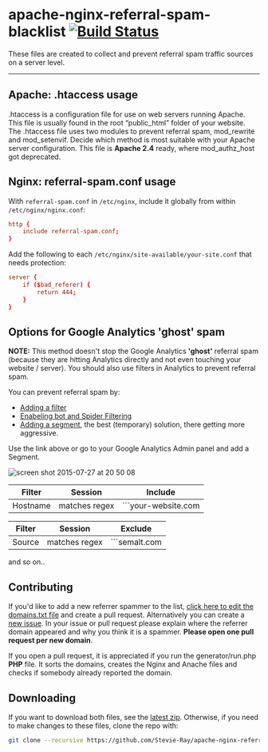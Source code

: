 apache-nginx-referral-spam-blacklist [![Build Status](https://travis-ci.org/Stevie-Ray/apache-nginx-referral-spam-blacklist.svg)](https://travis-ci.org/Stevie-Ray/apache-nginx-referral-spam-blacklist)
====================================

These files are created to collect and prevent referral spam traffic sources on a server level. 

- - - -

## Apache: .htaccess usage
.htaccess is a configuration file for use on web servers running Apache. This file is usually found in the root “public_html” folder of your website. The .htaccess file uses two modules to prevent referral spam, mod_rewrite and mod_setenvif. Decide which method is most suitable with your Apache server configuration. This file is **Apache 2.4** ready, where mod_authz_host got deprecated.


## Nginx: referral-spam.conf usage

With `referral-spam.conf` in `/etc/nginx`, include it globally from within `/etc/nginx/nginx.conf`:

```conf
http {
	include referral-spam.conf;
}
```

Add the following to each `/etc/nginx/site-available/your-site.conf` that needs protection:

```conf
server {
	if ($bad_referer) {
		return 444;
	}
}
```


## Options for Google Analytics 'ghost' spam
**NOTE:**
This method doesn't stop the Google Analytics **'ghost'** referral spam (because they are hitting Analytics directly and not even touching your website / server). You should also use filters in Analytics to prevent referral spam. 

You can prevent referral spam by:

  * [Adding a filter](https://support.google.com/analytics/answer/1033162)
  * [Enabeling bot and Spider Filtering](https://plus.google.com/+GoogleAnalytics/posts/2tJ79CkfnZk) 
  * [Adding a segment](https://www.google.com/analytics/gallery/#posts/search/%3F_.term%3Dspam%26_.start%3D0%26_.count%3D250%26_.viewId%3DeA5T2yD9TeOkCdY1zzFm0A/), the best (temporary) solution, there getting more aggressive.
  
Use the link above or go to your Google Analytics Admin panel and add a Segment.
  
![screen shot 2015-07-27 at 20 50 08](https://cloud.githubusercontent.com/assets/5747715/8914771/6a3a32a8-34a1-11e5-86ee-315a89fd5058.png)
  

Filter | Session | **Include**
------------ | ------------- | -------------
Hostname | matches regex | ```your-website\.com|www\.your-website\.com|other-possible-way\.com|googleusercontent\.com ]```

Filter | Session | **Exclude**
------------ | ------------- | -------------
Source | matches regex |```semalt\.com|anticrawler\.org|best-seo-offer|best-seo-solution|7makemoneyonline|-musicas*-gratis|kambasoft|savetubevideo|ranksonic|success-seo|medispainstitute|offers\.bycontext|100dollars-seo|buttons-for-website|buttons-for-your-website|sitevaluation|semaltmedia|videos-for-your-business|www\.Get-Free-Traffic-Now\.com|maxthon\.com```

 and so on..


## Contributing
 
If you'd like to add a new referrer spammer to the list, [click here to edit the domains.txt file](https://github.com/Stevie-Ray/apache-nginx-referral-spam-blacklist/edit/master/generator/domains.txt) and create a pull request. Alternatively you can create a [new issue](https://github.com/Stevie-Ray/apache-nginx-referral-spam-blacklist/). In your issue or pull request please explain where the referrer domain appeared and why you think it is a spammer. **Please open one pull request per new domain**.
 
If you open a pull request, it is appreciated if you run the generator/run.php **PHP** file. It sorts the domains, creates the Nginx and Anache files and checks if somebody already reported the domain.


## Downloading

If you want to download both files, see the [latest zip](https://github.com/Stevie-Ray/apache-nginx-referral-spam-blacklist/archive/master.zip). Otherwise, if you need to make changes to these files, clone the repo with:

```sh
git clone --recursive https://github.com/Stevie-Ray/apache-nginx-referral-spam-blacklist-block.git
```
